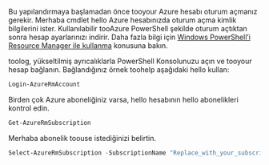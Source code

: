 Bu yapılandırmaya başlamadan önce tooyour Azure hesabı oturum açmanız gerekir. Merhaba cmdlet hello Azure hesabınızda oturum açma kimlik bilgilerini ister. Kullanılabilir tooAzure PowerShell şekilde oturum açtıktan sonra hesap ayarlarınızı indirir. Daha fazla bilgi için [Windows PowerShell’i Resource Manager ile kullanma](../articles/powershell-azure-resource-manager.md) konusuna bakın.

toolog, yükseltilmiş ayrıcalıklarla PowerShell Konsolunuzu açın ve tooyour hesap bağlanın. Bağlandığınız örnek toohelp aşağıdaki hello kullan:

```powershell
Login-AzureRmAccount
```

Birden çok Azure aboneliğiniz varsa, hello hesabının hello abonelikleri kontrol edin.

```powershell
Get-AzureRmSubscription
```

Merhaba abonelik toouse istediğinizi belirtin.

```powershell
Select-AzureRmSubscription -SubscriptionName "Replace_with_your_subscription_name"
 ```